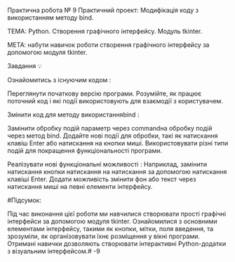 Практична робота № 9
Практичний проект: Модифікація коду з використанням методу bind.

ТЕМА: Python. Створення графічного інтерфейсу. Модуль tkinter.

МЕТА: набути навичок роботи створення графічного інтерфейсу за допомогою модуля tkinter.

Завдання 💡

Ознайомитись з існуючим кодом :

Переглянути початкову версію програми. Розумійте, як працює поточний код і які події використовують для взаємодії з користувачем.

Змінити код для методу використанняbind :

Замінити обробку подій параметр через commandна обробку подій через метод bind. Додайте нові події для обробки, такі як натискання клавіш Enter або натискання на кнопки миші. Використовувати різні типи подій для покращення функціональності програми.

Реалізувати нові функціональні можливості :
Наприклад, замінити натискання кнопки натискання на натискання за допомогою натискання клавіші Enter. Додати можливість змінити фон або текст через натискання миші на певні елементи інтерфейсу.

#Підсумок:

Під час виконання цієї роботи ми навчилися створювати прості графічні інтерфейси за допомогою модуля tkinter. Ознайомилися з основними елементами інтерфейсу, такими як кнопки, мітки, поля введення, та зрозуміли, як організовувати їхнє розміщення у вікні програми. Отримані навички дозволяють створювати інтерактивні Python-додатки з візуальним інтерфейсом.# -9

